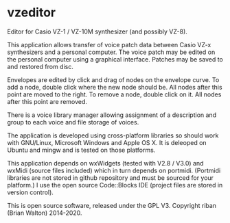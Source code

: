 vzeditor
=========

Editor for Casio VZ-1 / VZ-10M synthesizer (and possibly VZ-8).

This application allows transfer of voice patch data between Casio VZ-x synthesizers and a personal computer. The voice patch may be edited on the personal computer using a graphical interface. Patches may be saved to and restored from disc.

Envelopes are edited by click and drag of nodes on the envelope curve. To add a node, double click where the new node should be. All nodes after this point are moved to the right. To remove a node, double click on it. All nodes after this point are removed.

There is a voice library manager allowing assignment of a description and group to each voice and file storage of voices.

The application is developed using cross-platform libraries so should work with GNU/Linux, Microsoft Windows and Apple OS X. It is deleoped on Ubuntu and mingw and is tested on those platforms.

This application depends on wxWidgets (tested with V2.8 / V3.0) and wxMidi (source files included) which in turn depends on portmidi. (Portmidi libraries are not stored in github repository and must be sourced for your platform.) I use the open source Code::Blocks IDE (project files are stored in version control).

This is open source software, released under the GPL V3. Copyright riban (Brian Walton) 2014-2020.

